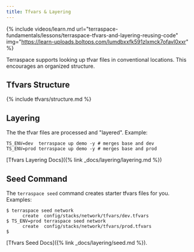 ```yaml
---
title: Tfvars & Layering
---
```


{% include videos/learn.md
     url="terraspace-fundamentals/lessons/terraspace-tfvars-and-layering-reusing-code"
     img="https://learn-uploads.boltops.com/lumdbxxfk591zlxmck7ofavl0xxr" %}

Terraspace supports looking up tfvar files in conventional locations. This encourages an organized structure.

## Tfvars Structure

{% include tfvars/structure.md %}

## Layering

The the tfvar files are processed and "layered".  Example:

    TS_ENV=dev  terraspace up demo -y # merges base and dev
    TS_ENV=prod terraspace up demo -y # merges base and prod

[Tfvars Layering Docs]({% link _docs/layering/layering.md %})

## Seed Command

The `terraspace seed` command creates starter tfvars files for you. Examples:

    $ terraspace seed network
          create  config/stacks/network/tfvars/dev.tfvars
    $ TS_ENV=prod terraspace seed network
          create  config/stacks/network/tfvars/prod.tfvars
    $

[Tfvars Seed Docs]({% link _docs/layering/seed.md %}).
